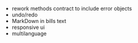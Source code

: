 - rework methods contract to include error objects
- undo/redo
- MarkDown in bills text
- responsive ui
- multilanguage
